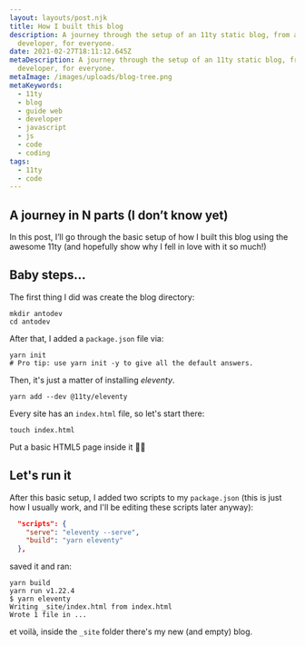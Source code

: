 ```yaml
---
layout: layouts/post.njk
title: How I built this blog
description: A journey through the setup of an 11ty static blog, from a
  developer, for everyone.
date: 2021-02-27T18:11:12.645Z
metaDescription: A journey through the setup of an 11ty static blog, from a
  developer, for everyone.
metaImage: /images/uploads/blog-tree.png
metaKeywords:
  - 11ty
  - blog
  - guide web
  - developer
  - javascript
  - js
  - code
  - coding
tags:
  - 11ty
  - code
---
```

## A journey in N parts (I don’t know yet)

In this post, I’ll go through the basic setup of how I built this blog using the awesome 11ty (and hopefully show why I fell in love with it so much!)

## Baby steps...

The first thing I did was create the blog directory:

```
mkdir antodev
cd antodev
```

After that, I added a `package.json` file via:

```
yarn init
# Pro tip: use yarn init -y to give all the default answers.
```

Then, it's just a matter of installing *eleventy*.

```
yarn add --dev @11ty/eleventy
```

Every site has an `index.html` file, so let's start there:

```
touch index.html
```

Put a basic HTML5 page inside it 💪🏻

## Let's run it

After this basic setup, I added two scripts to my `package.json` (this is just how I usually work, and I'll be editing these scripts later anyway):

```json
  "scripts": {
    "serve": "eleventy --serve",
    "build": "yarn eleventy"
  },
```

saved it and ran:

```
yarn build
yarn run v1.22.4
$ yarn eleventy
Writing _site/index.html from index.html
Wrote 1 file in ...
```

et voilà, inside the `_site` folder there's my new (and empty) blog.